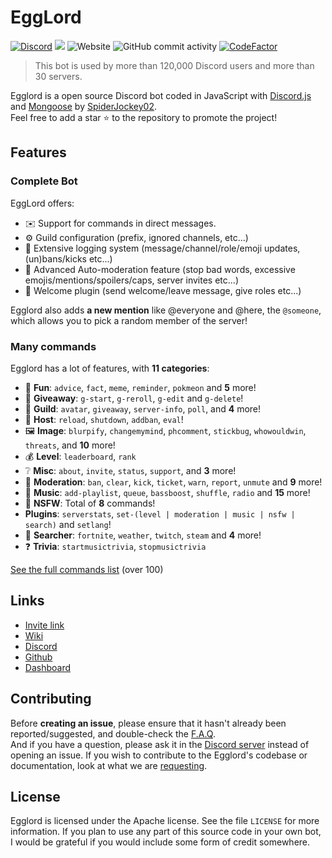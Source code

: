 # EggLord
[![Discord](https://img.shields.io/discord/658113349384667198.svg?label=&logo=discord&logoColor=ffffff&color=7389D8&labelColor=6A7EC2)](https://discord.gg/8g6zUQu)
[![](https://img.shields.io/badge/discord.js-v12.0.0-blue.svg?logo=npm)](https://github.com/discordjs)
![Website](https://img.shields.io/website?down_color=red&down_message=offline&up_color=green&up_message=online&url=http%3A%2F%2F86.25.177.233%2F)
![GitHub commit activity](https://img.shields.io/github/commit-activity/m/Spiderjockey02/Discord-Bot)
[![CodeFactor](https://www.codefactor.io/repository/github/spiderjockey02/discord-bot/badge/master)](https://www.codefactor.io/repository/github/spiderjockey02/discord-bot/overview/master)

> This bot is used by more than 120,000 Discord users and more than 30 servers.

Egglord is a open source Discord bot coded in JavaScript with [Discord.js](https://discord.js.org) and [Mongoose](https://mongoosejs.com/docs/api.html) by [SpiderJockey02](https://github.com/Spiderjockey02).  
Feel free to add a star ⭐ to the repository to promote the project!

## Features

### Complete Bot

EggLord offers:
*   ✉️ Support for commands in direct messages.
*   ⚙️ Guild configuration (prefix, ignored channels, etc...)
*   📂 Extensive logging system (message/channel/role/emoji updates, (un)bans/kicks etc...)
*   🚓 Advanced Auto-moderation feature (stop bad words, excessive emojis/mentions/spoilers/caps, server invites etc...)
*   👋 Welcome plugin (send welcome/leave message, give roles etc...)

Egglord also adds **a new mention** like @everyone and @here, the `@someone`, which allows you to pick a random member of the server!

### Many commands

Egglord has a lot of features, with **11 categories**:

*   🎉  **Fun**: `advice`, `fact`, `meme`, `reminder`, `pokmeon` and **5** more! 
*   🎁  **Giveaway**: `g-start`, `g-reroll`, `g-edit` and `g-delete`!
*   💬  **Guild**: `avatar`, `giveaway`, `server-info`, `poll`, and **4** more! 
*   👑  **Host**: `reload`, `shutdown`, `addban`, `eval`! 
*   🖼  **Image**: `blurpify`, `changemymind`, `phcomment`, `stickbug`, `whowouldwin`, `threats`, and **10** more! 
*   💰  **Level**: `leaderboard`, `rank`
*   ❔  **Misc**: `about`, `invite`, `status`, `support`, and **3** more!
*   🚓  **Moderation**: `ban`, `clear`, `kick`, `ticket`, `warn`, `report`, `unmute` and **9** more! 
*   🎵  **Music**: `add-playlist`, `queue`, `bassboost`, `shuffle`, `radio` and **15** more!
*   🔞  **NSFW**: Total of **8** commands!
* **Plugins**: `serverstats`, `set-(level | moderation | music | nsfw | search)` and `setlang`!
*   🔎  **Searcher**: `fortnite`, `weather`, `twitch`, `steam` and **4** more!
*   ❓  **Trivia**: `startmusictrivia`, `stopmusictrivia`

[See the full commands list](https://github.com/Spiderjockey02/Discord-Bot/blob/master/docs/COMMANDS.md)    (over 100)

## Links

*   [Invite link](https://discord.com/oauth2/authorize?client_id=647203942903840779&permissions=485846102&scope=bot)
*   [Wiki](https://github.com/Spiderjockey02/Discord-Bot/wiki)
*   [Discord](https://discord.gg/8g6zUQu)
*   [Github](https://github.com/Spiderjockey02/Discord-Bot)
*   [Dashboard](https://www.google.com)

## Contributing

Before **creating an issue**, please ensure that it hasn't already been reported/suggested, and double-check the [F.A.Q](https://github.com/Spiderjockey02/Discord-Bot/blob/master/docs/FAQ).   
And if you have a question, please ask it in the [Discord server](https://discord.gg/8g6zUQu) instead of opening an issue.
If you wish to contribute to the Egglord's codebase or documentation, look at what we are [requesting](https://github.com/Spiderjockey02/Discord-Bot/blob/master/CONTRIBUTING.md).

## License

Egglord is licensed under the Apache license. See the file `LICENSE` for more information. If you plan to use any part of this source code in your own bot, I would be grateful if you would include some form of credit somewhere.

